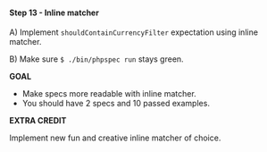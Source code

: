 #### Step 13 - Inline matcher

A) Implement `shouldContainCurrencyFilter` expectation using inline matcher.

B) Make sure `$ ./bin/phpspec run` stays green.

**GOAL**

* Make specs more readable with inline matcher.
* You should have 2 specs and 10 passed examples.

**EXTRA CREDIT**

Implement new fun and creative inline matcher of choice.
